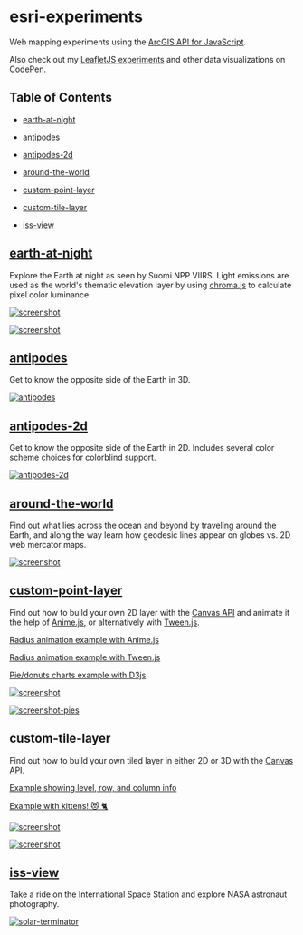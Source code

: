 # esri-experiments

Web mapping experiments using the [ArcGIS API for JavaScript](https://js.arcgis.com).

Also check out my [LeafletJS experiments](https://github.com/jwasilgeo/leaflet-experiments) and other data visualizations on [CodePen](https://codepen.io/jwasilgeo/).

## Table of Contents

- [earth-at-night](#earth-at-night)

- [antipodes](#antipodes)

- [antipodes-2d](#antipodes-2d)

- [around-the-world](#around-the-world)

- [custom-point-layer](#custom-point-layer)

- [custom-tile-layer](#custom-tile-layer)

- [iss-view](#iss-view)

## [earth-at-night](https://jwasilgeo.github.io/esri-experiments/earth-at-night)

Explore the Earth at night as seen by Suomi NPP VIIRS. Light emissions are used as the world's thematic elevation layer by using [chroma.js](https://gka.github.io/chroma.js/) to calculate pixel color luminance.

[![screenshot](https://raw.githubusercontent.com/jwasilgeo/esri-experiments/master/earth-at-night/screenshot.jpg)](https://jwasilgeo.github.io/esri-experiments/earth-at-night)

[![screenshot](https://raw.githubusercontent.com/jwasilgeo/esri-experiments/master/earth-at-night/screenshot.png)](https://jwasilgeo.github.io/esri-experiments/earth-at-night)

## [antipodes](https://jwasilgeo.github.io/esri-experiments/antipodes)

Get to know the opposite side of the Earth in 3D.

[![antipodes](https://raw.githubusercontent.com/jwasilgeo/esri-experiments/master/antipodes/antipodes.gif)](https://jwasilgeo.github.io/esri-experiments/antipodes)

## [antipodes-2d](https://jwasilgeo.github.io/esri-experiments/antipodes-2d)

Get to know the opposite side of the Earth in 2D. Includes several color scheme choices for colorblind support.

[![antipodes-2d](https://raw.githubusercontent.com/jwasilgeo/esri-experiments/master/antipodes-2d/screenshot.png)](https://jwasilgeo.github.io/esri-experiments/antipodes-2d)

## [around-the-world](https://jwasilgeo.github.io/esri-experiments/around-the-world)

Find out what lies across the ocean and beyond by traveling around the Earth, and along the way learn how geodesic lines appear on globes vs. 2D web mercator maps.

[![screenshot](https://raw.githubusercontent.com/jwasilgeo/esri-experiments/master/around-the-world/screenshot.png)](https://jwasilgeo.github.io/esri-experiments/around-the-world)

## [custom-point-layer](https://jwasilgeo.github.io/esri-experiments/custom-point-layer/3-animate-custom-layer-with-animejs.html)

Find out how to build your own 2D layer with the [Canvas API](https://developer.mozilla.org/en-US/docs/Web/API/Canvas_API) and animate it the help of [Anime.js](https://animejs.com/), or alternatively with [Tween.js](https://github.com/tweenjs/tween.js).

[Radius animation example with Anime.js](https://jwasilgeo.github.io/esri-experiments/custom-point-layer/3-animate-custom-layer-with-animejs.html)

[Radius animation example with Tween.js](https://jwasilgeo.github.io/esri-experiments/custom-point-layer/3-animate-custom-layer-with-tweenjs.html)

[Pie/donuts charts example with D3js](https://jwasilgeo.github.io/esri-experiments/custom-point-layer/d3-pies-layer.html)

[![screenshot](https://raw.githubusercontent.com/jwasilgeo/esri-experiments/master/custom-point-layer/point-layer-animation.gif)](https://jwasilgeo.github.io/esri-experiments/custom-point-layer/3-animate-custom-layer-with-animejs.html)

[![screenshot-pies](https://raw.githubusercontent.com/jwasilgeo/esri-experiments/master/custom-point-layer/pies-layer.gif)](https://jwasilgeo.github.io/esri-experiments/custom-point-layer/d3-pies-layer.html)

## custom-tile-layer

Find out how to build your own tiled layer in either 2D or 3D with the [Canvas API](https://developer.mozilla.org/en-US/docs/Web/API/Canvas_API).

[Example showing level, row, and column info](https://jwasilgeo.github.io/esri-experiments/custom-tile-layer/custom-tile-layer.html)

[Example with kittens! 😻 🐈](https://jwasilgeo.github.io/esri-experiments/custom-tile-layer/custom-kittens-layer.html)

[![screenshot](https://raw.githubusercontent.com/jwasilgeo/esri-experiments/master/custom-tile-layer/text-screenshot.png)](https://jwasilgeo.github.io/esri-experiments/custom-tile-layer/custom-tile-layer.html)

[![screenshot](https://raw.githubusercontent.com/jwasilgeo/esri-experiments/master/custom-tile-layer/cats-screenshot.png)](https://jwasilgeo.github.io/esri-experiments/custom-tile-layer/custom-kittens-layer.html)

## [iss-view](https://jwasilgeo.github.io/esri-experiments/iss-view)

Take a ride on the International Space Station and explore NASA astronaut photography.

[![solar-terminator](https://raw.githubusercontent.com/jwasilgeo/esri-experiments/master/iss-view/solar-terminator.gif)](https://jwasilgeo.github.io/esri-experiments/iss-view)
